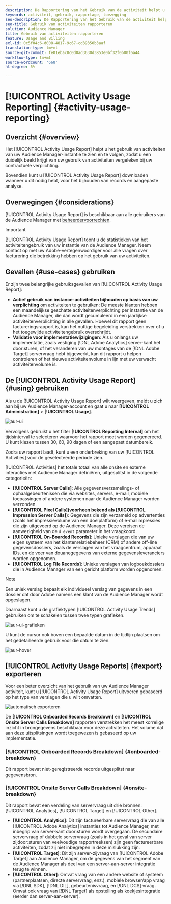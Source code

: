 ```yaml
---
description: De Rapportering van het Gebruik van de activiteit helpt u het activiteitengebruik voor uw instantie van de Audience Manager bekijken en volgen, zodat kunt u uw daadwerkelijke gebruik met uw contractuele verplichting vergelijken.
keywords: activiteit, gebruik, rapportage, toezegging
seo-description: De Rapportering van het Gebruik van de activiteit helpt u het activiteitengebruik voor uw instantie van de Audience Manager bekijken en volgen, zodat kunt u uw daadwerkelijke gebruik met uw contractuele verplichting vergelijken.
seo-title: Gebruik van activiteiten rapporteren
solution: Audience Manager
title: Gebruik van activiteiten rapporteren
feature: Usage and Billing
exl-id: 0c5f04c6-d008-4817-9c67-cd39350b3aaf
translation-type: tm+mt
source-git-commit: fe01ebac8c0d0ad3630d3853e0bf32f0b00f6a44
workflow-type: tm+mt
source-wordcount: '668'
ht-degree: 5%

---
```


# [!UICONTROL Activity Usage Reporting] {#activity-usage-reporting}

## Overzicht {#overview}

Het [!UICONTROL Activity Usage Report] helpt u het gebruik van activiteiten van uw Audience Manager-instantie te zien en te volgen, zodat u een duidelijk beeld krijgt van uw gebruik van activiteiten vergeleken bij uw contractuele verplichting.

Bovendien kunt u [!UICONTROL Activity Usage Report] downloaden wanneer u dit nodig hebt, voor het bijhouden van records en aangepaste analyse.

## Overwegingen {#considerations}

[!UICONTROL Activity Usage Report] is beschikbaar aan alle gebruikers van de Audience Manager met [beheerdervoorrechten](edit-account-settings.md).

>[!IMPORTANT]
>
>[!UICONTROL Activity Usage Report] toont u de statistieken van het activiteitengebruik van uw instantie van de Audience Manager. Neem contact op met uw Adobe-vertegenwoordiger voor alle vragen over facturering die betrekking hebben op het gebruik van uw activiteiten.

## Gevallen {#use-cases} gebruiken

Er zijn twee belangrijke gebruiksgevallen van [!UICONTROL Activity Usage Report]:

* **Actief gebruik van instance-activiteiten bijhouden op basis van uw verplichting** om activiteiten te gebruiken: De meeste klanten hebben een maandelijkse geschatte activiteitenverplichting per instantie van de Audience Manager, die dan wordt gecumuleerd in een jaarlijkse activiteitenverplichting in alle gevallen. Hoewel dit rapport geen factureringsrapport is, kan het nuttige begeleiding verstrekken over of u het toegewijde activiteitengebruik overschrijdt.
* **Validatie voor implementatiewijzigingen**: Als u onlangs uw implementatie, zoals vestiging  [!DNL Adobe Analytics] server-kant het door:sturen, of het veranderen van uw montages van de  [!DNL Adobe Target] servervraag hebt bijgewerkt, kan dit rapport u helpen controleren of het nieuwe activiteitenvolume in lijn met uw verwacht activiteitenvolume is.

## De [!UICONTROL Activity Usage Report] {#using} gebruiken

Als u de [!UICONTROL Activity Usage Report] wilt weergeven, meldt u zich aan bij uw Audience Manager-account en gaat u naar **[!UICONTROL Administration]** > **[!UICONTROL Usage]**.

![aur-ui](assets/aur-ui.png)

Vervolgens gebruikt u het filter **[!UICONTROL Reporting Interval]** om het tijdsinterval te selecteren waarvoor het rapport moet worden gegenereerd. U kunt kiezen tussen 30, 60, 90 dagen of een aangepast datumbereik.

Zodra uw rapport laadt, kunt u een onderbreking van uw [!UICONTROL Activities] voor de geselecteerde periode zien.

[!UICONTROL Activities] het totale totaal van alle onsite en externe interacties met Audience Manager definiëren, uitgesplitst in de volgende categorieën:

* **[!UICONTROL Server Calls]**: Alle gegevensverzamelings- of ophaalgebeurtenissen die via websites, servers, e-mail, mobiele toepassingen of andere systemen naar de Audience Manager worden verzonden.
* **[!UICONTROL Pixel Calls](voorheen bekend als  [!UICONTROL Impression Server Calls])**: Gegevens die zijn verzameld op advertenties (zoals het impressievolume van een doelplatform) of e-mailimpressies die zijn uitgevoerd op de Audience Manager. Deze vereisen de aanwezigheid van de `d_event` parameter in het vraagkoord.
* **[!UICONTROL On-Boarded Records]**: Unieke verslagen die van uw eigen systeem van het klantenrelatiebeheer (CRM) of andere off-line gegevensdossiers, zoals de verslagen van het vraagcentrum, apparaat IDs, en de voer van douanegegevens van externe gegevensleveranciers worden opgenomen.
* **[!UICONTROL Log File Records]**: Unieke verslagen van logboekdossiers die in Audience Manager van een gericht platform worden opgenomen.

>[!NOTE]
>
>Een uniek verslag bepaalt elk individueel verslag van gegevens in een dossier dat door Adobe namens een klant van de Audience Manager wordt opgeslagen.

Daarnaast kunt u de grafiektypen [!UICONTROL Activity Usage Trends] gebruiken om te schakelen tussen twee typen grafieken.

![aur-ui-grafieken](assets/aur-ui-graphs.png)

U kunt de cursor ook boven een bepaalde datum in de tijdlijn plaatsen om het gedetailleerde gebruik voor die datum te zien.

![aur-hover](assets/aur-hover.png)

## [!UICONTROL Activity Usage Reports] {#export} exporteren

Voor een beter overzicht van het gebruik van uw Audience Manager activiteit, kunt u [!UICONTROL Activity Usage Report] uitvoeren gebaseerd op het type van verslagen die u wilt omvatten.

![automatisch exporteren](assets/aur-export.png)

De **[!UICONTROL Onboarded Records Breakdown]** en **[!UICONTROL Onsite Server Calls Breakdown]** rapporten verstrekken het meest korrelige inzicht in brongegevens beschikbaar voor deze activiteiten. Het volume dat aan deze uitsplitsingen wordt toegewezen is gebaseerd op uw implementatie.

### [!UICONTROL Onboarded Records Breakdown] {#onboarded-breakdown}

Dit rapport bevat niet-geregistreerde records uitgesplitst naar gegevensbron.

### [!UICONTROL Onsite Server Calls Breakdown] {#onsite-breakdown}

Dit rapport bevat een verdeling van servervraag uit drie bronnen: [!UICONTROL Analytics], [!UICONTROL Target] en [!UICONTROL Other].

* **[!UICONTROL Analytics]**: Dit zijn factureerbare servervraag die van alle  [!UICONTROL Adobe Analytics] instanties tot Audience Manager, met inbegrip van server-kant door:sturen wordt overgegaan. De secundaire servervraag of dubbele servervraag (zoals in het geval van server zijdoor:sturen van veelvoudige rapportreeksen) zijn geen factureerbare activiteiten, zodat zij niet inbegrepen in deze mislukking zijn.
* **[!UICONTROL Target]**: Dit zijn server-zijvraag van  [!UICONTROL Adobe Target] aan Audience Manager, om de gegevens van het segment van de Audience Manager als deel van een server-aan-server integratie terug te winnen.
* **[!UICONTROL Other]**: Omvat vraag van een andere website of systeem (partnerplaatsen, directe servervraag, enz.), mobiele browser/app vraag via  [!DNL SDK],  [!DNL DIL], gebeurtenisvraag, en  [!DNL DCS] vraag. Omvat ook vraag van [!DNL Target] als opstelling als koekjesintegratie (eerder dan server-aan-server).

